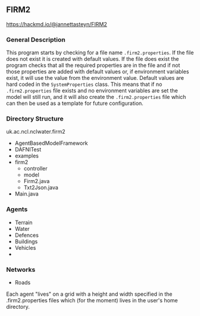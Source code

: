## FIRM2
https://hackmd.io/@jannettasteyn/FIRM2

### General Description
This program starts by checking for a file name `.firm2.properties`. If the file
does not exist it is created with default values. If the file does exist the 
program checks that all the required properties are in the file and if not those
properties are added with default values or, if environment variables exist, it
will use the value from the environment value. Default values are hard coded in
the `SystemProperties` class. This means that if no `.firm2.properties` file 
exists and no environment variables are set the model will still run, and it 
will also create the `.firm2.properties` file which can then be used as a 
template for future configuration.


### Directory Structure
uk.ac.ncl.nclwater.firm2

- AgentBasedModelFramework
- DAFNITest
- examples
- firm2
  - controller
  - model
  - Firm2.java
  - Txt2Json.java
- Main.java


### Agents

- Terrain
- Water
- Defences
- Buildings
- Vehicles
- 
### Networks
- Roads

Each agent "lives" on a grid with a height and width specified in the 
.firm2.properties files which (for the moment) lives in the user's home 
directory.


